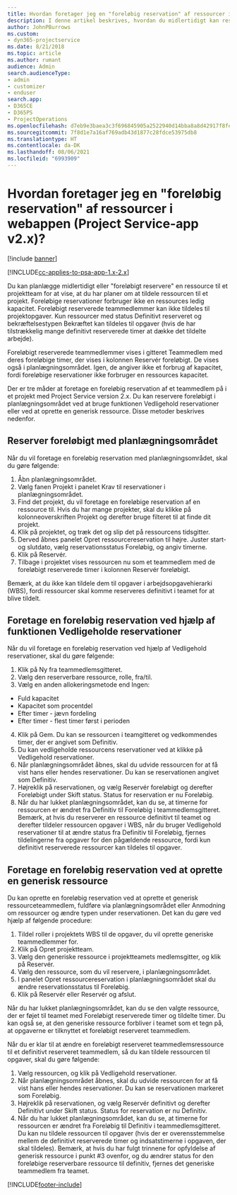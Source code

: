 ```yaml
---
title: Hvordan foretager jeg en "foreløbig reservation" af ressourcer i appversion 2.x?
description: I denne artikel beskrives, hvordan du midlertidigt kan reservere medlemmer af projektteamet med Project Service.
author: JohnPBurrows
ms.custom:
- dyn365-projectservice
ms.date: 8/21/2018
ms.topic: article
ms.author: rumant
audience: Admin
search.audienceType:
- admin
- customizer
- enduser
search.app:
- D365CE
- D365PS
- ProjectOperations
ms.openlocfilehash: d7eb9e3baea3c3f696845905a2522940d14bba8a8d42917f8fe1b90c7c443747
ms.sourcegitcommit: 7f8d1e7a16af769adb43d1877c28fdce53975db8
ms.translationtype: HT
ms.contentlocale: da-DK
ms.lasthandoff: 08/06/2021
ms.locfileid: "6993909"
---
```

# <a name="how-do-i-soft-book-resources-in-the-web-app-project-service-app-v2x"></a>Hvordan foretager jeg en "foreløbig reservation" af ressourcer i webappen (Project Service-app v2.x)?

[!include [banner](../includes/psa-now-project-operations.md)]

[!INCLUDE[cc-applies-to-psa-app-1.x-2.x](../includes/cc-applies-to-psa-app-1x-2x.md)]

Du kan planlægge midlertidigt eller "foreløbigt reservere" en ressource til et projektteam for at vise, at du har planer om at tildele ressourcen til et projekt. Foreløbige reservationer forbruger ikke en ressources ledig kapacitet. Foreløbigt reserverede teammedlemmer kan ikke tildeles til projektopgaver. Kun ressourcer med status Definitivt reserveret og bekræftelsestypen Bekræftet kan tildeles til opgaver (hvis de har tilstrækkelig mange definitivt reserverede timer at dække det tildelte arbejde).

Foreløbigt reserverede teammedlemmer vises i gitteret Teammedlem med deres foreløbige timer, der vises i kolonnen Reservér foreløbigt. De vises også i planlægningsområdet. Igen, de angiver ikke et forbrug af kapacitet, fordi foreløbige reservationer ikke forbruger en ressources kapacitet.

Der er tre måder at foretage en foreløbig reservation af et teammedlem på i et projekt med Project Service version 2.x. Du kan reservere foreløbigt i planlægningsområdet ved at bruge funktionen Vedligehold reservationer eller ved at oprette en generisk ressource. Disse metoder beskrives nedenfor.

## <a name="soft-book-with-the-schedule-board"></a>Reserver foreløbigt med planlægningsområdet

Når du vil foretage en foreløbig reservation med planlægningsområdet, skal du gøre følgende: 
1. Åbn planlægningsområdet.
2. Vælg fanen Projekt i panelet Krav til reservationer i planlægningsområdet.
3. Find det projekt, du vil foretage en foreløbige reservation af en ressource til. Hvis du har mange projekter, skal du klikke på kolonneoverskriften Projekt og derefter bruge filteret til at finde dit projekt.
4. Klik på projektet, og træk det og slip det på ressourcens tidsgitter.
5. Derved åbnes panelet Opret ressourcereservation til højre. Juster start-og slutdato, vælg reservationsstatus Foreløbig, og angiv timerne. 
6. Klik på Reservér.
7. Tilbage i projektet vises ressourcen nu som et teammedlem med de foreløbigt reserverede timer i kolonnen Reservér foreløbigt.

Bemærk, at du ikke kan tildele dem til opgaver i arbejdsopgavehierarki (WBS), fordi ressourcer skal komme reserveres definitivt i teamet for at blive tildelt.

## <a name="soft-book-using-the-maintain-bookings-feature"></a>Foretage en foreløbig reservation ved hjælp af funktionen Vedligeholde reservationer

Når du vil foretage en foreløbig reservation ved hjælp af Vedligehold reservationer, skal du gøre følgende:
1. Klik på Ny fra teammedlemsgitteret.
2. Vælg den reserverbare ressource, rolle, fra/til.
3. Vælg en anden allokeringsmetode end Ingen:
- Fuld kapacitet
- Kapacitet som procentdel
- Efter timer - jævn fordeling
- Efter timer - flest timer først i perioden
4. Klik på Gem. Du kan se ressourcen i teamgitteret og vedkommendes timer, der er angivet som Definitiv.
5. Du kan vedligeholde ressourcens reservationer ved at klikke på Vedligehold reservationer.
6. Når planlægningsområdet åbnes, skal du udvide ressourcen for at få vist hans eller hendes reservationer. Du kan se reservationen angivet som Definitiv.
7. Højreklik på reservationen, og vælg Reservér foreløbigt og derefter Foreløbigt under Skift status. Status for reservation er nu Foreløbig.
8. Når du har lukket planlægningsområdet, kan du se, at timerne for ressourcen er ændret fra Definitiv til Foreløbig i teammedlemsgitteret.
Bemærk, at hvis du reserverer en ressource definitivt til teamet og derefter tildeler ressourcen opgaver i WBS, når du bruger Vedligehold reservationer til at ændre status fra Definitiv til Foreløbig, fjernes tildelingerne fra opgaver for den pågældende ressource, fordi kun definitivt reserverede ressourcer kan tildeles til opgaver.

## <a name="soft-book-by-creating-a-generic-resource"></a>Foretage en foreløbig reservation ved at oprette en generisk ressource

Du kan oprette en foreløbig reservation ved at oprette et generisk ressourceteammedlem, fuldføre via planlægningsområdet eller Anmodning om ressourcer og ændre typen under reservationen.
Det kan du gøre ved hjælp af følgende procedure:

1. Tildel roller i projektets WBS til de opgaver, du vil oprette generiske teammedlemmer for.
2. Klik på Opret projektteam.
3. Vælg den generiske ressource i projektteamets medlemsgitter, og klik på Reservér.
4. Vælg den ressource, som du vil reservere, i planlægningsområdet.
5. I panelet Opret ressourcereservation i planlægningsområdet skal du ændre reservationsstatus til Foreløbig.
6. Klik på Reservér eller Reservér og afslut.

Når du har lukket planlægningsområdet, kan du se den valgte ressource, der er føjet til teamet med Foreløbigt reserverede timer og tildelte timer. Du kan også se, at den generiske ressource forbliver i teamet som et tegn på, at opgaverne er tilknyttet et foreløbigt reserveret teammedlem.

Når du er klar til at ændre en foreløbigt reserveret teammedlemsressource til et definitivt reserveret teammedlem, så du kan tildele ressourcen til opgaver, skal du gøre følgende:

1. Vælg ressourcen, og klik på Vedligehold reservationer.
2. Når planlægningsområdet åbnes, skal du udvide ressourcen for at få vist hans eller hendes reservationer. Du kan se reservationen markeret som Foreløbig.
3. Højreklik på reservationen, og vælg Reservér definitivt og derefter Definitivt under Skift status. Status for reservation er nu Definitiv.
4. Når du har lukket planlægningsområdet, kan du se, at timerne for ressourcen er ændret fra Foreløbig til Definitiv i teammedlemsgitteret. Du kan nu tildele ressourcen til opgaver (hvis der er overensstemmelse mellem de definitivt reserverede timer og indsatstimerne i opgaven, der skal tildeles). Bemærk, at hvis du har fulgt trinnene for opfyldelse af generisk ressource i punkt #3 ovenfor, og du ændrer status for den foreløbige reserverbare ressource til definitiv, fjernes det generiske teammedlem fra teamet.


[!INCLUDE[footer-include](../includes/footer-banner.md)]